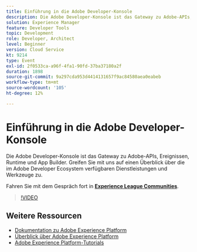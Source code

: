 ```yaml
---
title: Einführung in die Adobe Developer-Konsole
description: Die Adobe Developer-Konsole ist das Gateway zu Adobe-APIs, Ereignissen, Runtime und App Builder. Greifen Sie mit uns auf einen Überblick über die im Adobe Developer Ecosystem verfügbaren Dienstleistungen und Werkzeuge zu.
solution: Experience Manager
feature: Developer Tools
topic: Development
role: Developer, Architect
level: Beginner
version: Cloud Service
kt: 9214
type: Event
exl-id: 2f0533ca-a96f-4fa1-90fd-37ba37180a2f
duration: 1898
source-git-commit: 9a297cda953d4414131657f9ac84580aea0eabeb
workflow-type: tm+mt
source-wordcount: '105'
ht-degree: 12%

---
```


# Einführung in die Adobe Developer-Konsole

Die Adobe Developer-Konsole ist das Gateway zu Adobe-APIs, Ereignissen, Runtime und App Builder. Greifen Sie mit uns auf einen Überblick über die im Adobe Developer Ecosystem verfügbaren Dienstleistungen und Werkzeuge zu.

Fahren Sie mit dem Gespräch fort in **[Experience League Communities](https://adobe.ly/2Y2DDld)**.

>[!VIDEO](https://video.tv.adobe.com/v/337771/?quality=12&learn=on&hidetitle=true)

## Weitere Ressourcen

- [Dokumentation zu Adobe Experience Platform](https://experienceleague.adobe.com/docs/experience-platform.html?lang=de)
- [Überblick über Adobe Experience Platform](https://experienceleague.adobe.com/docs/experience-platform/landing/home.html?lang=de)
- [Adobe Experience Platform-Tutorials](https://experienceleague.adobe.com/docs/platform-learn/tutorials/overview.html?lang=de)
